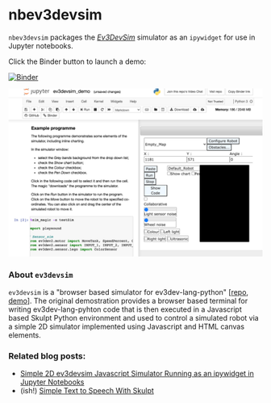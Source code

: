 # nbev3devsim
`nbev3devsim` packages the [*Ev3DevSim*](https://github.com/QuirkyCort/ev3dev-sim) simulator as an `ipywidget` for use in Jupyter notebooks.

Click the Binder button to launch a demo:

[![Binder](https://mybinder.org/badge_logo.svg)](https://gke.mybinder.org/v2/gh/innovationOUtside/nbev3devsim/master?filepath=nbev3devsim_setups.md)

![](.images/ev3devsim_demo_screenshot.png)

### About `ev3devsim`

`ev3devsim` is a "browser based simulator for ev3dev-lang-python" [[repo](https://github.com/QuirkyCort/ev3dev-sim), [demo](https://www.aposteriori.com.sg/Ev3devSim/index.html)]. The original demostration provides a browser based terminal for writing ev3dev-lang-pyhton code that is then executed in a Javascript based Skulpt Python environment and used to control a simulated robot via a simple 2D simulator implemented using Javascript and HTML canvas elements.

### Related blog posts:

- [Simple 2D ev3devsim Javascript Simulator Running as an ipywidget in Jupyter Notebooks](https://blog.ouseful.info/2020/03/13/simple-2d-ev3devsim-javascript-similator-running-as-an-ipywidget-in-jupyter-notebooks/)
- (ish!) [Simple Text to Speech With Skulpt](https://blog.ouseful.info/2020/02/26/simple-text-to-speech-with-skulpt/)
